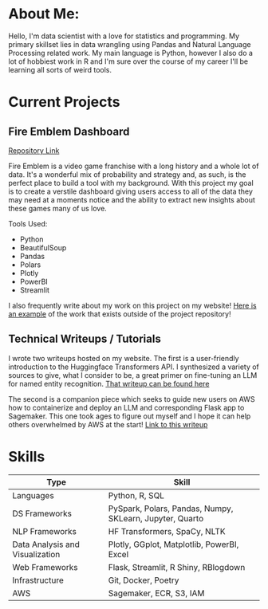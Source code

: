 # About Me:

Hello, I'm data scientist with a love for statistics and programming. My primary skillset lies in data wrangling using Pandas and Natural Language Processing related work. My main language is Python, however I also do a lot of hobbiest work in R and I'm sure over the course of my career I'll be learning all sorts of weird tools. 

# Current Projects

## Fire Emblem Dashboard

[Repository Link](https://github.com/blamson/fire_emblem_app)

Fire Emblem is a video game franchise with a long history and a whole lot of data. It's a wonderful mix of probability and strategy and, as such, is the perfect place to build a tool with my background. With this project my goal is to create a verstile dashboard giving users access to all of the data they may need at a moments notice and the ability to extract new insights about these games many of us love.

Tools Used:
- Python
- BeautifulSoup
- Pandas
- Polars
- Plotly
- PowerBI
- Streamlit

I also frequently write about my work on this project on my website! [Here is an example](https://bradylamson.com/p/fire-emblem-project-semantic-model-architecting-and-dashboarding-in-powerbi/) of the work that exists outside of the project repository! 

## Technical Writeups / Tutorials

I wrote two writeups hosted on my website. The first is a user-friendly introduction to the Huggingface Transformers API. I synthesized a variety of sources to give, what I consider to be, a great primer on fine-tuning an LLM for named entity recognition. [That writeup can be found here](https://bradylamson.com/p/named-entity-recognition-a-transformers-tutorial/)

The second is a companion piece which seeks to guide new users on AWS how to containerize and deploy an LLM and corresponding Flask app to Sagemaker. This one took ages to figure out myself and I hope it can help others overwhelmed by AWS at the start! [Link to this writeup](https://bradylamson.com/p/tutorial-deploying-custom-inference-application-to-aws-sagemaker/)

# Skills

| Type                            | Skill                                               |
|---------------------------------|-----------------------------------------------------|
| Languages                       | Python, R, SQL                                      |
| DS Frameworks                   | PySpark, Polars, Pandas, Numpy, SKLearn, Jupyter, Quarto     |
| NLP Frameworks                  | HF Transformers, SpaCy, NLTK                        |
| Data Analysis and Visualization | Plotly, GGplot, Matplotlib, PowerBI, Excel          |
| Web Frameworks                  | Flask, Streamlit, R Shiny, RBlogdown                |
| Infrastructure                  | Git, Docker, Poetry                                 |
| AWS                             | Sagemaker, ECR, S3, IAM                             |
